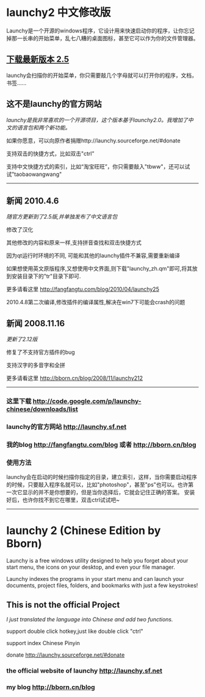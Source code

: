 # launchy2 中文修改版
Launchy是一个开源的windows程序，它设计用来快速启动你的程序，让你忘记掉那一长串的开始菜单，乱七八糟的桌面图标，甚至它可以作为你的文件管理器。

## [下载最新版本 2.5](https://github.com/bborn2/launchy-chinese/raw/master/Launchy2.5zh_build20100408.exe)

launchy会扫描你的开始菜单，你只需要敲几个字母就可以打开你的程序，文档，书签......
## 这不是launchy的官方网站
 _launchy是我非常喜欢的一个开源项目，这个版本基于launchy2.0。我增加了中文的语言包和两个新功能。_

 如果你愿意，可以向原作者捐赠http://launchy.sourceforge.net/#donate

 支持双击的快捷方式，比如双击"ctrl”

 支持中文快捷方式的索引，比如“淘宝旺旺”，你只需要敲入"tbww"，还可以试试"taobaowangwang"

-------------------------------------------
## 新闻 2010.4.6
 _随官方更新到了2.5版,并单独发布了中文语言包_

 修改了汉化

 其他修改的内容和原来一样,支持拼音查找和双击快捷方式

 因为qt运行时环境的不同, 可能和其他的launchy插件不兼容,需要重新编译

 如果想使用英文原版程序,又想使用中文界面,则下载"launchy_zh.qm"即可,将其放到安装目录下的"tr"目录下即可.

 更多请看这里 http://fangfangtu.com/blog/2010/04/launchy25
 
 2010.4.8第二次编译,修改插件的编译属性,解决在win7下可能会crash的问题

## 新闻 2008.11.16
 _更新了2.12版_

 修复了不支持官方插件的bug

 支持汉字的多音字和全拼

 更多请看这里 http://bborn.cn/blog/2008/11/launchy212


-------------------------------------------
### 这里下载 http://code.google.com/p/launchy-chinese/downloads/list
### launchy的官方网站 http://launchy.sf.net
### 我的blog  http://fangfangtu.com/blog 或者 http://bborn.cn/blog

### 使用方法 
launchy会在启动的时候扫描你指定的目录，建立索引，这样，当你需要启动程序的时候，只要敲入程序名就可以，比如"photoshop"，甚至"ps"也可以。也许第一次它显示的并不是你想要的，但是当你选择后，它就会记住正确的答案。
安装好后，也许你找不到它在哪里，双击ctrl试试吧~


---- 

# launchy 2 (Chinese Edition by Bborn)
Launchy is a free windows utility designed to help you forget about your start menu, the icons on your desktop, and even your file manager.

Launchy indexes the programs in your start menu and can launch your documents, project files, folders, and bookmarks with just a few keystrokes!

## This is not the official Project
 _I just translated the language into Chinese and add two functions._

 support double click hotkey,just like double click "ctrl"

 support index Chinese Pinyin 

 donate http://launchy.sourceforge.net/#donate


### the official website of launchy http://launchy.sf.net
### my blog  http://bborn.cn/blog